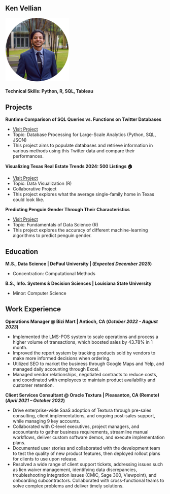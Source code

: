 ## Ken Vellian

<img src="assets/img/headshot_circle_cropped.png" alt="Data Science Portfolio - Ken Vellian" width="200" height="200">

#### Technical Skills: Python, R, SQL, Tableau

## Projects
**Runtime Comparison of SQL Queries vs. Functions on Twitter Databases**
- [Visit Project](https://kvellian.github.io/sql_vs_functions/)
- Topic: Database Processing for Large-Scale Analytics (Python, SQL, JSON)
- This project aims to populate databases and retrieve information in various methods using this Twitter data and compare their performances.

**Visualizing Texas Real Estate Trends 2024: 500 Listings 🏠**
- [Visit Project](https://kvellian.github.io/data_viz/)
- Topic: Data Visualization (R)
- Collaborative Project
- This project explores what the average single-family home in Texas could look like.

**Predicting Penguin Gender Through Their Characteristics**
- [Visit Project](https://kvellian.github.io/ds_fundamentals/)
- Topic: Fundamentals of Data Science (R)
- This project explores the accuracy of different machine-learning algorithms to predict penguin gender.


## Education

**M.S., Data Science | DePaul University | (_Expected December 2025_)**
- Concentration: Computational Methods

**B.S., Info. Systems & Decision Sciences | Louisiana State University**
- Minor: Computer Science


## Work Experience

**Operations Manager @ Bizi Mart | Antioch, CA (_October 2022 - August 2023_)**
- Implemented the LMS-POS system to scale operations and process a higher volume of transactions, which boosted sales by 43.78% in 1 month.
- Improved the report system by tracking products sold by vendors to make more informed decisions when ordering.
- Utilized SEO to market the business through Google Maps and Yelp, and managed daily accounting through Excel.
- Managed vendor relationships, negotiated contracts to reduce costs, and coordinated with employees to maintain product availability and customer retention.


**Client Services Consultant @ Oracle Textura | Pleasanton, CA (Remote) (_April 2021 – October 2022_)**
- Drive enterprise-wide SaaS adoption of Textura through pre-sales consulting, client implementations, and ongoing post-sales support, while managing 9 key accounts.
- Collaborated with C-level executives, project managers, and accountants to gather business requirements, streamline manual workflows, deliver custom software demos, and execute implementation plans.
- Documented user stories and collaborated with the development team to test the quality of new product features, then deployed rollout plans for clients to use upon release.
- Resolved a wide range of client support tickets, addressing issues such as lien waiver management, identifying data discrepancies, troubleshooting integration issues (CMiC, Sage 300, Viewpoint), and onboarding subcontractors. Collaborated with cross-functional teams to solve complex problems and deliver timely solutions.

